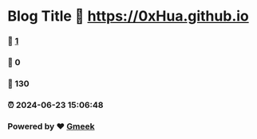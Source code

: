 # Blog Title :link: https://0xHua.github.io 
### :page_facing_up: [1](https://0xHua.github.io/tag.html) 
### :speech_balloon: 0 
### :hibiscus: 130 
### :alarm_clock: 2024-06-23 15:06:48 
### Powered by :heart: [Gmeek](https://github.com/Meekdai/Gmeek)
